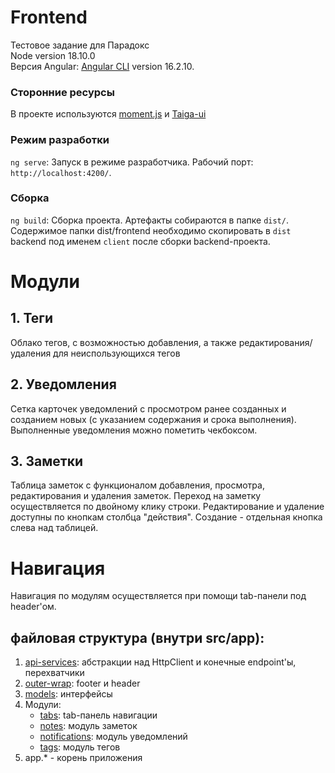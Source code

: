 # Frontend

Тестовое задание для Парадокс <br>
Node version 18.10.0 <br>
Версия Angular: [Angular CLI](https://github.com/angular/angular-cli) version 16.2.10.

### Сторонние ресурсы
В проекте используются [moment.js](https://momentjs.com/) и [Taiga-ui](https://taiga-ui.dev)

### Режим разработки

`ng serve`: Запуск в режиме разработчика. Рабочий порт: `http://localhost:4200/`. 

### Сборка 

`ng build`: Сборка проекта. Артефакты собираются в папке `dist/`. Содержимое папки dist/frontend необходимо скопировать в `dist` backend под именем `client` после сборки backend-проекта.

# Модули

## 1. Теги

Облако тегов, с возможностью добавления, а также редактирования/удаления для неиспользующихся тегов

## 2. Уведомления

Сетка карточек уведомлений с просмотром ранее созданных и созданием новых (с указанием содержания и срока выполнения).
Выполненные уведомления можно пометить чекбоксом. 

## 3. Заметки
Таблица заметок с функционалом добавления, просмотра, редактирования и удаления заметок. 
Переход на заметку осуществляется по двойному клику строки.
Редактирование и удаление доступны по кнопкам столбца "действия".
Создание - отдельная кнопка слева над таблицей.

# Навигация
Навигация по модулям осуществляется при помощи tab-панели под header'ом.


## файловая структура (внутри src/app):
1. [api-services](/src/app/api-services): абстракции над HttpClient и конечные endpoint'ы, перехватчики
2. [outer-wrap](/src/app/outer-wrap): footer и header 
3. [models](/src/app/models): интерфейсы
4. Модули:
   * [tabs](/src/app/tabs): tab-панель навигации
   * [notes](/src/app/notes): модуль заметок
   * [notifications](/src/app/notifications): модуль уведомлений
   * [tags](/src/app/tags): модуль тегов
5. app.* - корень приложения

